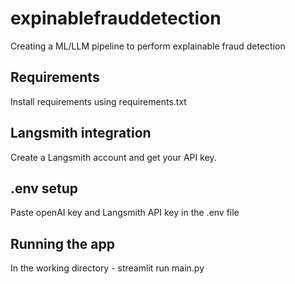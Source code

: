 # expinablefrauddetection
Creating a ML/LLM pipeline to perform explainable fraud detection

## Requirements

Install requirements using requirements.txt

## Langsmith integration

Create a Langsmith account and get your API key.

## .env setup

Paste openAI key and Langsmith API key in the .env file

## Running the app

In the working directory - streamlit run main.py
